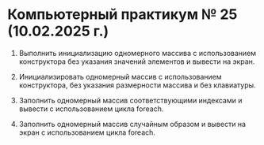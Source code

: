# Компьютерный практикум № 25 (10.02.2025 г.)

1. Выполнить инициализацию одномерного массива с использованием конструктора без указания значений элементов и вывести на экран.

2. Инициализировать одномерный массив с использованием конструктора, без указания размерности массива и без клавиатуры.

3. Заполнить одномерный массив соответствующими индексами и вывести с использованием цикла foreach.

4. Заполнить одномерный массив случайным образом и вывести на экран с использованием цикла foreach.
